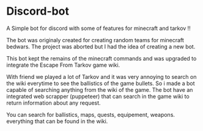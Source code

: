# Discord-bot

A Simple bot for discord with some of features for minecraft and tarkov !!

The bot was originaly created for creating random teams for minecraft bedwars.
The project was aborted but I had the idea of creating a new bot.

This bot kept the remains of the minecraft commands and was upgraded to integrate the Escape From Tarkov game wiki.

With friend we played a lot of Tarkov and it was very annoying to search on the wiki everytime to see the ballistics of the game bullets.
So i made a bot capable of searching anything from the wiki of the game.
The bot have an integrated web scrapper (puppeteer) that can search in the game wiki to return information about any request.

You can search for ballistics, maps, quests, equipement, weapons. everything that can be found in the wiki.
